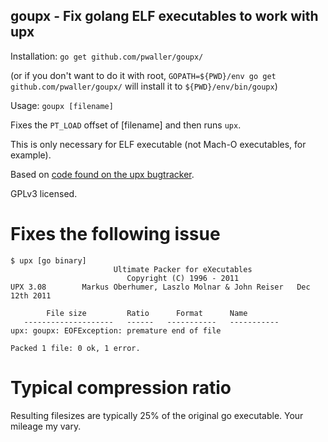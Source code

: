 goupx - Fix golang ELF executables to work with upx
---------------------------------------------------

Installation: `go get github.com/pwaller/goupx/`

(or if you don't want to do it with root, `GOPATH=${PWD}/env go get github.com/pwaller/goupx/` will install it to `${PWD}/env/bin/goupx`)

Usage: `goupx [filename]`

Fixes the `PT_LOAD` offset of [filename] and then runs `upx`.

This is only necessary for ELF executable (not Mach-O executables, for example).

Based on [code found on the upx bugtracker](http://sourceforge.net/tracker/?func=detail&atid=102331&aid=3408066&group_id=2331).

GPLv3 licensed.

Fixes the following issue
=========================

    $ upx [go binary]
                           Ultimate Packer for eXecutables
                              Copyright (C) 1996 - 2011
    UPX 3.08        Markus Oberhumer, Laszlo Molnar & John Reiser   Dec 12th 2011

            File size         Ratio      Format      Name
       --------------------   ------   -----------   -----------
    upx: goupx: EOFException: premature end of file                                

    Packed 1 file: 0 ok, 1 error.

Typical compression ratio
=========================

Resulting filesizes are typically 25% of the original go executable. Your mileage my vary.
